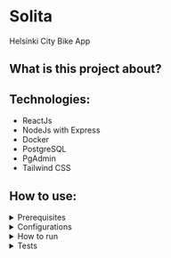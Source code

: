 # Solita
Helsinki City Bike App

## What is this project about?

## Technologies:

* ReactJs
* NodeJs with Express
* Docker
* PostgreSQL
* PgAdmin
* Tailwind CSS

## How to use:

<details>
	<summary>Prerequisites</summary>

* You must have Docker installed and running on your computer:
https://docs.docker.com/get-docker/

</details>


<details>
	<summary>Configurations</summary>

* Rename 'SOLITAenv' file in server folder to '.env'
	* Change POSTGRES_USER, POSTGRES_PASSWORD, PGADMIN_DEFAULT_EMAIL and PGADMIN_DEFAULT_PASSWORD to what ever you want
* Change the "Username" in db/servers.json file to same than your POSTGRES_USER in your .env file
</details>

<details>
	<summary>How to run</summary>

* Open terminal in to the projects root folder and: 'docker-compose up' and wait a couple of minutes that everything is up and running.
* Open your browser and:
	* Frontend: http://localhost:3000
	* Backend: http://localhost:3001
	* Database: http://localhost:8080
		* Login to pgAdmin with your credentials (email and password from your .env file)
		* Tables are in: Server Group 1 => myProject => Schemas => public => Tables

</details>

<details>
	<summary>Tests</summary>
</details>

